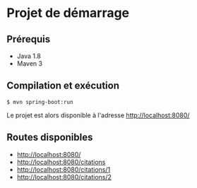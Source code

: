 # Projet de démarrage

## Prérequis

- Java 1.8
- Maven 3

## Compilation et exécution

    $ mvn spring-boot:run

Le projet est alors disponible à l'adresse [http://localhost:8080/](http://localhost:8080/)

## Routes disponibles

- [http://localhost:8080/](http://localhost:8080/)
- [http://localhost:8080/citations](http://localhost:8080/citations)
- [http://localhost:8080/citations/1](http://localhost:8080/citations/1)
- [http://localhost:8080/citations/2](http://localhost:8080/citations/2)
